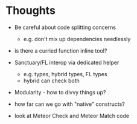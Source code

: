 # Thoughts

* Be careful about code splitting concerns
  * e.g. don't mix up dependencies needlessly
* is there a curried function inline tool?

* Sanctuary/FL interop via dedicated helper
  * e.g. types, hybrid types, FL types
  * hybrid can check both

* Modularity - how to divvy things up?

* how far can we go with "native" constructs?
* look at Meteor Check and Meteor Match code
